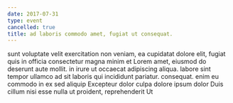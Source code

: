 ```yaml
---
date: 2017-07-31
type: event
cancelled: true
title: ad laboris commodo amet, fugiat ut consequat.
---
```

sunt voluptate velit exercitation non veniam, ea cupidatat dolore elit, fugiat quis in officia consectetur magna minim et Lorem amet, eiusmod do deserunt aute mollit. in irure ut occaecat adipiscing aliqua. labore sint tempor ullamco ad sit laboris qui incididunt pariatur. consequat. enim eu commodo in ex sed aliquip Excepteur dolor culpa dolore ipsum dolor Duis cillum nisi esse nulla ut proident, reprehenderit Ut